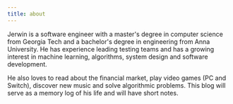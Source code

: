 ```yaml
---
title: about
---
```


Jerwin is a software engineer with a master's degree in computer science from Georgia Tech and a bachelor's degree in engineering from Anna University. He has experience leading testing teams and has a growing interest in machine learning, algorithms, system design and software development. 

He also loves to read about the financial market, play video games (PC and Switch), discover new music and solve algorithmic problems. This blog will serve as a memory log of his life and will have short notes.
